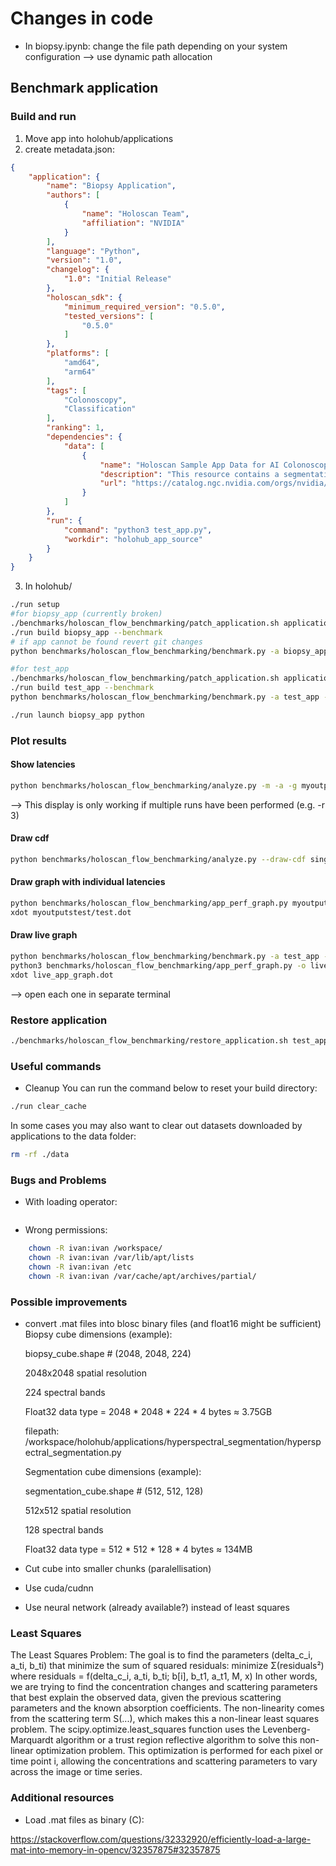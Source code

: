 # Changes in code
* In biopsy.ipynb: change the file path depending on your system configuration
--> use dynamic path allocation

## Benchmark application

### Build and run
1. Move app into holohub/applications
2. create metadata.json:
```json
{
	"application": {
		"name": "Biopsy Application",
		"authors": [
			{
				"name": "Holoscan Team",
				"affiliation": "NVIDIA"
			}
		],
		"language": "Python",
		"version": "1.0",
		"changelog": {
			"1.0": "Initial Release"
		},
		"holoscan_sdk": {
			"minimum_required_version": "0.5.0",
			"tested_versions": [
				"0.5.0"
			]
		},
		"platforms": [
			"amd64",
			"arm64"
		],
		"tags": [
			"Colonoscopy",
			"Classification"
		],
		"ranking": 1,
		"dependencies": {
			"data": [
				{
					"name": "Holoscan Sample App Data for AI Colonoscopy Segmentation of Polyps",
					"description": "This resource contains a segmentation model for the identification of polyps during colonoscopies trained on the Kvasir-SEG dataset [1], using the ColonSegNet model architecture [2], as well as a sample surgical video.",
					"url": "https://catalog.ngc.nvidia.com/orgs/nvidia/teams/clara-holoscan/resources/holoscan_colonoscopy_sample_data"
				}
			]
		},
		"run": {
			"command": "python3 test_app.py",
			"workdir": "holohub_app_source"
		}
	}
}
```
3. In holohub/ 
```bash
./run setup
#for biopsy_app (currently broken)
./benchmarks/holoscan_flow_benchmarking/patch_application.sh applications/biopsy_app
./run build biopsy_app --benchmark 
# if app cannot be found revert git changes
python benchmarks/holoscan_flow_benchmarking/benchmark.py -a biopsy_app --language python -r 3 -i 3 --sched greedy -d myoutputs --level debug

#for test_app
./benchmarks/holoscan_flow_benchmarking/patch_application.sh applications/test_app
./run build test_app --benchmark
python benchmarks/holoscan_flow_benchmarking/benchmark.py -a test_app --language python -r 3 -i 3 --sched greedy -d myoutputstest --level debug

./run launch biopsy_app python
```
### Plot results
#### Show latencies
```bash
python benchmarks/holoscan_flow_benchmarking/analyze.py -m -a -g myoutputstest/logger_greedy_* MyCustomGroup
```
--> This display is only working if multiple runs have been performed (e.g. -r 3)
#### Draw cdf
```bash
python benchmarks/holoscan_flow_benchmarking/analyze.py --draw-cdf single_path_cdf.png -g myoutputstest/logger_greedy_* MyCustomGroup --no-display-graphs
```
#### Draw graph with individual latencies
```bash
python benchmarks/holoscan_flow_benchmarking/app_perf_graph.py myoutputstest/logger_greedy_1_1.log -o myoutputstest/test.dot
xdot myoutputstest/test.dot
```
#### Draw live graph
```bash
python benchmarks/holoscan_flow_benchmarking/benchmark.py -a test_app --language python -r 3 -i 3 --sched greedy -d running_live_graph --level debug
python3 benchmarks/holoscan_flow_benchmarking/app_perf_graph.py -o live_app_graph.dot -l running_live_graph
xdot live_app_graph.dot
```
--> open each one in separate terminal

### Restore application
```bash
./benchmarks/holoscan_flow_benchmarking/restore_application.sh test_app
```

### Useful commands

* Cleanup
You can run the command below to reset your build directory:
```bash
./run clear_cache
```
In some cases you may also want to clear out datasets downloaded by applications to the data folder:
```bash
rm -rf ./data
```

### Bugs and Problems

* With loading operator:
```python
```
* Wrong permissions:
```bash
	chown -R ivan:ivan /workspace/
	chown -R ivan:ivan /var/lib/apt/lists
	chown -R ivan:ivan /etc
	chown -R ivan:ivan /var/cache/apt/archives/partial/
```

### Possible improvements

* convert .mat files into blosc binary files (and float16 might be sufficient)
	Biopsy cube dimensions (example):

	biopsy_cube.shape  # (2048, 2048, 224) 

	2048x2048 spatial resolution

	224 spectral bands

	Float32 data type = 2048 * 2048 * 224 * 4 bytes ≈ 3.75GB

	filepath: /workspace/holohub/applications/hyperspectral_segmentation/hyperspectral_segmentation.py
	
	Segmentation cube dimensions (example):

	segmentation_cube.shape  # (512, 512, 128)

	512x512 spatial resolution

	128 spectral bands

	Float32 data type = 512 * 512 * 128 * 4 bytes ≈ 134MB

* Cut cube into smaller chunks (paralellisation)
* Use cuda/cudnn
* Use neural network (already available?) instead of least squares


### Least Squares

The Least Squares Problem:
The goal is to find the parameters (delta_c_i, a_ti, b_ti) that minimize the sum of squared residuals:
minimize Σ(residuals²)
where residuals = f(delta_c_i, a_ti, b_ti; b[i], b_t1, a_t1, M, x)
In other words, we are trying to find the concentration changes and scattering parameters that best explain the observed data, given the previous scattering parameters and the known absorption coefficients.
The non-linearity comes from the scattering term S(...), which makes this a non-linear least squares problem. The scipy.optimize.least_squares function uses the Levenberg-Marquardt algorithm or a trust region reflective algorithm to solve this non-linear optimization problem.
This optimization is performed for each pixel or time point i, allowing the concentrations and scattering parameters to vary across the image or time series.

### Additional resources

* Load .mat files as binary (C): 

https://stackoverflow.com/questions/32332920/efficiently-load-a-large-mat-into-memory-in-opencv/32357875#32357875